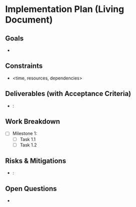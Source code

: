 # Implementation Plan (Living Document)

## Goals
- <top goals>

## Constraints
- <time, resources, dependencies>

## Deliverables (with Acceptance Criteria)
- <artifact>: <criteria>

## Work Breakdown
- [ ] Milestone 1: <desc>
    - [ ] Task 1.1
    - [ ] Task 1.2

## Risks & Mitigations
- <risk>: <mitigation>

## Open Questions
- <question>